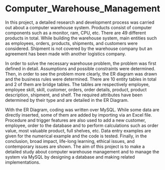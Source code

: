 # Computer_Warehouse_Management

In this project, a detailed research and development process was carried out about a computer warehouse system. Products consist of computer components such as a monitor, ram, CPU, etc. There are 49 different products in total. While building the warehouse system, main entities such as employees, orders, products, shipments, and customers were considered. Shipment is not covered by the warehouse company but an agreement has been made with another logistics company.

In order to solve the necessary warehouse problem, the problem was first defined in detail. Assumptions and possible constraints were determined. Then, in order to see the problem more clearly, the ER diagram was drawn and the business rules were determined. There are 10 entity tables in total and 2 of them are bridge tables. The tables are respectively employee, employee skill, skill, customer, orders, order details, product, product description, shipment, and shelf. The required attributes have been determined by their type and are detailed in the ER Diagram.

With the ER Diagram, coding was written over MySQL. While some data are directly inserted, some of them are added by importing via an Excel file. Procedure and trigger features are also used to add a new customer, employee, order to the database and to perform calculations such as order value, most valuable product, full shelves, etc. Data entry examples are given for the numerical example and the code is tested. Finally, in the conclusion, broad impact, life-long learning, ethical issues, and contemporary issues are shown. The aim of this project is to make a detailed study about computer warehouse management and to manage the system via MySQL by designing a database and making related implementations.
